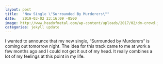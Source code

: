 ```yaml
---
layout: post
title:  "New Single \"Surrounded By Murderers\""
date:   2019-03-02 23:16:09 -0500
image: http://www.headofmetal.com/wp-content/uploads/2017/02/dm-crowd.jpg
categories: jekyll update
---
```

I wanted to announce that my new single, “Surrounded by Murderers” is coming out tomorrow night. The idea for this track came to me at work a few months ago and I could not get it out of my head. It really combines a lot of my feelings at this point in my life. 


[jekyll-docs]: https://jekyllrb.com/docs/home
[jekyll-gh]:   https://github.com/jekyll/jekyll
[jekyll-talk]: https://talk.jekyllrb.com/
